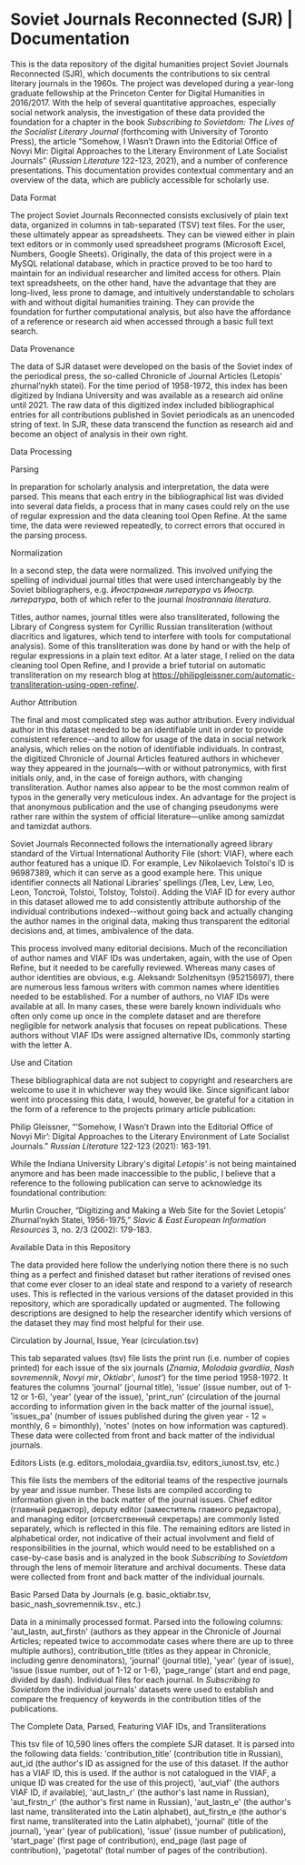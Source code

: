 # Soviet Journals Reconnected (SJR) | Documentation

This is the data repository of the digital humanities project Soviet Journals Reconnected (SJR), which documents the contributions to six central literary journals in the 1960s. The project was developed during a year-long graduate fellowship at the Princeton Center for Digital Humanities in 2016/2017. With the help of several quantitative approaches, especially social network analysis, the investigation of these data provided the foundation for a chapter in the book _Subscribing to Sovietdom: The Lives of the Socialist Literary Journal_ (forthcoming with University of Toronto Press), the article "Somehow, I Wasn’t Drawn into the Editorial Office of Novyi Mir: Digital Approaches to the Literary Environment of Late Socialist Journals" (_Russian Literature_ 122-123, 2021), and a number of conference presentations. This documentation provides contextual commentary and an overview of the data, which are publicly accessible for scholarly use.

Data Format

The project Soviet Journals Reconnected consists exclusively of plain text data, organized in columns in tab-separated (TSV) text files. For the user, these ultimately appear as spreadsheets. They can be viewed either in plain text editors or in commonly used spreadsheet programs (Microsoft Excel, Numbers, Google Sheets). Originally, the data of this project were in a MySQL relational database, which in practice proved to be too hard to maintain for an individual researcher and limited access for others. Plain text spreadsheets, on the other hand, have the advantage that they are long-lived, less prone to damage, and intuitively understandable to scholars with and without digital humanities training. They can provide the foundation for further computational analysis, but also have the affordance of a reference or research aid when accessed through a basic full text search.

Data Provenance

The data of SJR dataset were developed on the basis of the Soviet index of the periodical press, the so-called Chronicle of Journal Articles (Letopis’ zhurnal’nykh statei). For the time period of 1958-1972, this index has been digitized by Indiana University and was available as a research aid online until 2021. The raw data of this digitized index included bibliographical entries for all contributions published in Soviet periodicals as an unencoded string of text. In SJR, these data transcend the function as research aid and become an object of analysis in their own right. 


Data Processing

Parsing

In preparation for scholarly analysis and interpretation, the data were parsed. This means that each entry in the bibliographical list was divided into several data fields, a process that in many cases could rely on the use of regular expression and the data cleaning tool Open Refine. At the same time, the data were reviewed repeatedly, to correct errors that occured in the parsing process. 

Normalization

In a second step, the data were normalized. This involved unifying the spelling of individual journal titles that were used interchangeably by the Soviet bibliographers, e.g. _Иностранная литература_ vs _Иностр. литература_, both of which refer to the journal _Inostrannaia literatura_. 

Titles, author names, journal titles were also transliterated, following the Library of Congress system for Cyrillic Russian transliteration (without diacritics and ligatures, which tend to interfere with tools for computational analysis). Some of this transliteration was done by hand or with the help of regular expressions in a plain text editor. At a later stage, I relied on the data cleaning tool Open Refine, and I provide a brief tutorial on automatic transliteration on my research blog  at https://philipgleissner.com/automatic-transliteration-using-open-refine/.

Author Attribution

The final and most complicated step was author attribution. Every individual author in this dataset needed to be an identifiable unit in order to provide consistent reference--and to allow for usage of the data in social network analysis, which relies on the notion of identifiable individuals. In contrast, the digitized Chronicle of Journal Articles featured authors in whichever way they appeared in the journals—with or without patronymics, with first initials only, and, in the case of foreign authors, with changing transliteration. Author names also appear to be the most common realm of typos in the generally very meticulous index. An advantage for the project is that anonymous publication and the use of changing pseudonyms were rather rare within the system of official literature—unlike among samizdat and tamizdat authors. 

Soviet Journals Reconnected follows the internationally agreed library standard of the Virtual International Authority File (short: VIAF), where each author featured has a unique ID. For example, Lev Nikolaevich Tolstoi's ID is 96987389, which it can serve as a good example here. This unique identifier connects all National Libraries' spellings (Лев, Lev, Lew, Leo, Leon, Толстой, Tolstoi, Tolstoy, Tolstoi). Adding the VIAF ID for every author in this dataset allowed me to add consistently attribute authorship of the individual contributions indexed--without going back and actually changing the author names in the original data, making thus transparent the editorial decisions and, at times, ambivalence of the data. 

This process involved many editorial decisions. Much of the reconciliation of author names and VIAF IDs was undertaken, again, with the use of Open Refine, but it needed to be carefully reviewed. Whereas many cases of author identities are obvious, e.g. Aleksandr Solzhenitsyn (95215697), there are numerous less famous writers with common names where identities needed to be established. For a number of authors, no VIAF IDs were available at all. In many cases, these were barely known individuals who often only come up once in the complete dataset and are therefore negligible for network analysis that focuses on repeat publications. These authors without VIAF IDs were assigned alternative IDs, commonly starting with the letter A.


Use and Citation

These bibliographical data are not subject to copyright and researchers are welcome to use it in whichever way they would like. Since significant labor went into processing this data, I would, however, be grateful for a citation in the form of a reference to the projects primary article publication: 

Philip Gleissner, “‘Somehow, I Wasn’t Drawn into the Editorial Office of Novyi Mir’: Digital Approaches to the Literary Environment of Late Socialist Journals.” _Russian Literature_ 122-123 (2021): 163-191.

While the Indiana University Library's digital _Letopis'_ is not being maintained anymore and has been made inaccessible to the public, I believe that a reference to the following publication can serve to acknowledge its foundational contribution:

Murlin Croucher, “Digitizing and Making a Web Site for the Soviet Letopis’ Zhurnal’nykh Statei, 1956-1975,” _Slavic & East European Information Resources_ 3, no. 2/3 (2002): 179-183. 


Available Data in this Repository

The data provided here follow the underlying notion there there is no such thing as a perfect and finished dataset but rather iterations of revised ones that come ever closer to an ideal state and respond to a variety of research uses. This is reflected in the various versions of the dataset provided in this repository, which are sporadically updated or augmented. The following descriptions are designed to help the researcher identify which versions of the dataset they may find most helpful for their use. 

Circulation by Journal, Issue, Year (circulation.tsv)

This tab separated values (tsv) file lists the print run (i.e. number of copies printed) for each issue of the six journals (_Znamia_, _Molodaia gvardiia_, _Nash sovremennik_, _Novyi  mir_, _Oktiabr'_, _Iunost'_) for the time period 1958-1972. It features the columns 'journal' (journal title), 'issue' (issue number, out of 1-12 or 1-6), 'year' (year of the issue), 'print_run' (circulation of the journal according to information given in the back matter of the journal issue), 'issues_pa' (number of issues published during the given year - 12 = monthly, 6 = bimonthly), 'notes' (notes on how information was captured). These data were collected from front and back matter of the individual journals.

Editors Lists (e.g. editors_molodaia_gvardiia.tsv, editors_iunost.tsv, etc.)

This file lists the members of the editorial teams of the respective journals by year and issue number. These lists are compiled according to information given in the back matter of the journal issues. Chief editor (главный редактор), deputy editor (заместитель главного редактора), and managing editor (отсветственный секретарь) are commonly listed separately, which is reflected in this file. The remaining editors are listed in alphabetical order, not indicative of their actual involvment and field of responsibilities in the journal, which would need to be established on a case-by-case basis and is analyzed in the book _Subscribing to Sovietdom_ through the lens of memoir literature and archival documents. These data were collected from front and back matter of the individual journals.

Basic Parsed Data by Journals (e.g. basic_oktiabr.tsv, basic_nash_sovremennik.tsv., etc.)

Data in a minimally processed format. Parsed into the following columns: 'aut_lastn, aut_firstn' (authors as they appear in the Chronicle of Journal Articles; repeated twice to accommodate cases where there are up to three multiple authors), contribution_title (titles as they appear in Chronicle, including genre denominators), 'journal' (journal title), 'year' (year of issue),	'issue (issue number, out of 1-12 or 1-6),	'page_range' (start and end page, divided by dash). Individual files for each journal. In _Subscribing to Sovietdom_ the individual journals' datasets were used to establish and compare the frequency of keywords in the contribution titles of the publications.

The Complete Data, Parsed, Featuring VIAF IDs, and Transliterations

This tsv file of 10,590 lines offers the complete SJR dataset. It is parsed into the following data fields: 'contribution_title' (contribution title in Russian), aut_id (the author's ID as assigned for the use of this dataset. If the author has a VIAF ID, this is used. If the author is not catalogued in the VIAF, a unique ID was created for the use of this project),	'aut_viaf' (the authors VIAF ID, if available), 'aut_lastn_r' (the author's last name in Russian),	'aut_firstn_r'  (the author's first name in Russian),	'aut_lastn_e' (the author's last name, transliterated into the Latin alphabet),	 aut_firstn_e (the author's first name, transliterated into the Latin alphabet), 'journal' (title of the journal),	'year' (year of publication),	'issue' (issue number of publication),	'start_page' (first page of contribution),	end_page (last page of contribution),	'pagetotal' (total number of pages of the contribution).

